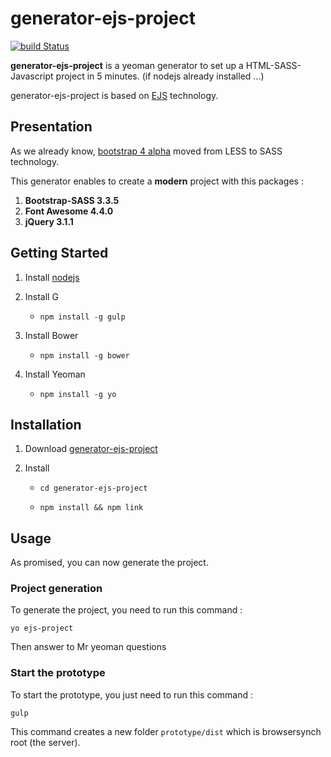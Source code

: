 # generator-ejs-project

[![build Status](https://travis-ci.org/Alexandre-Gadiou/generator-ejs-project.svg)](https://travis-ci.org/Alexandre-Gadiou/enerator-ejs-project.svg?branch=master)

**generator-ejs-project** is a yeoman generator to set up a HTML-SASS-Javascript project in 5 minutes. (if nodejs already installed ...)

generator-ejs-project is based on [EJS](http://ejs.co) technology.

## Presentation

As we already know, [bootstrap 4 alpha](http://blog.getbootstrap.com/2015/08/19/bootstrap-4-alpha/) moved from LESS to SASS technology.
 
This generator enables to create a **modern** project with this packages : 

1. **Bootstrap-SASS 3.3.5**
2. **Font Awesome 4.4.0**
3. **jQuery 3.1.1**

## Getting Started

1. Install [nodejs](https://nodejs.org/)

2. Install G
	
	* 	`npm install -g gulp`
		
3. Install Bower
	
	* 	`npm install -g bower`
		
4. Install Yeoman

	* 	`npm install -g yo`		

## Installation

1. Download [generator-ejs-project](https://github.com/Alexandre-Gadiou/generator-ejs-project/archive/master.zip)

2. Install

	* 	`cd generator-ejs-project`
		
	* 	`npm install && npm link`
		
## Usage	

As promised, you can now generate the project.

### Project generation

To generate the project, you need to run this command  :

```
yo ejs-project
```

Then answer to Mr yeoman questions

### Start the prototype	

To start the prototype, you just need to run this command  :

```
gulp
```

This command creates a new folder `prototype/dist` which is browsersynch root (the server).

